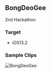 



## BongDeoGee

2nd Hackathon



### Target

- iOS13.2

### Sample Clips





![BongDeoGee](https://user-images.githubusercontent.com/57229970/81167574-6513fe00-8fd0-11ea-991b-08794af72cba.gif)



